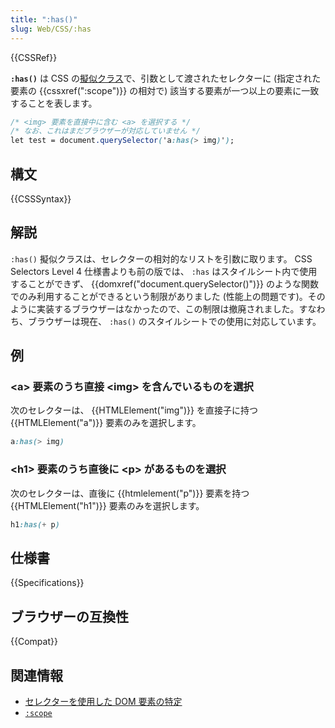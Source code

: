 ```yaml
---
title: ":has()"
slug: Web/CSS/:has
---
```

{{CSSRef}}

**`:has()`** は CSS の[擬似クラス](/ja/docs/Web/CSS/Pseudo-classes)で、引数として渡されたセレクターに (指定された要素の {{cssxref(":scope")}} の相対で) 該当する要素が一つ以上の要素に一致することを表します。

```css
/* <img> 要素を直接中に含む <a> を選択する */
/* なお、これはまだブラウザーが対応していません */
let test = document.querySelector('a:has(> img)');
```

## 構文

{{CSSSyntax}}

## 解説

`:has()` 擬似クラスは、セレクターの相対的なリストを引数に取ります。 CSS Selectors Level 4 仕様書よりも前の版では、 `:has` はスタイルシート内で使用することができず、 {{domxref("document.querySelector()")}} のような関数でのみ利用することができるという制限がありました (性能上の問題です)。そのように実装するブラウザーはなかったので、この制限は撤廃されました。すなわち、ブラウザーは現在、 `:has()` のスタイルシートでの使用に対応しています。

## 例

### \<a> 要素のうち直接 \<img> を含んでいるものを選択

次のセレクターは、 {{HTMLElement("img")}} を直接子に持つ {{HTMLElement("a")}} 要素のみを選択します。

```css
a:has(> img)
```

### \<h1> 要素のうち直後に \<p> があるものを選択

次のセレクターは、直後に {{htmlelement("p")}} 要素を持つ {{HTMLElement("h1")}} 要素のみを選択します。

```css
h1:has(+ p)
```

## 仕様書

{{Specifications}}

## ブラウザーの互換性

{{Compat}}

## 関連情報

- [セレクターを使用した DOM 要素の特定](/ja/docs/Web/API/Document_object_model/Locating_DOM_elements_using_selectors)
- [`:scope`](/ja/docs/Web/CSS/:scope)
